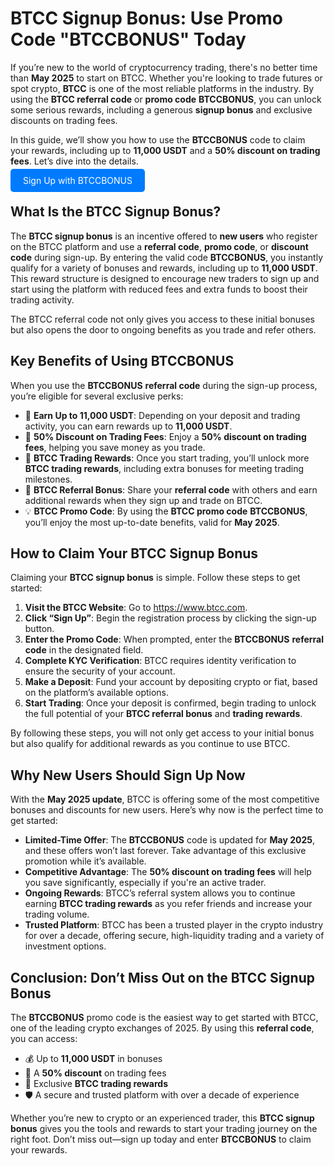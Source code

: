 
  <h1>BTCC Signup Bonus: Use Promo Code "BTCCBONUS" Today</h1>

  <p>If you’re new to the world of cryptocurrency trading, there's no better time than <strong>May 2025</strong> to start on BTCC. Whether you're looking to trade futures or spot crypto, <strong>BTCC</strong> is one of the most reliable platforms in the industry. By using the <strong>BTCC referral code</strong> or <strong>promo code</strong> <strong>BTCCBONUS</strong>, you can unlock some serious rewards, including a generous <strong>signup bonus</strong> and exclusive discounts on trading fees.</p>

  <p>In this guide, we’ll show you how to use the <strong>BTCCBONUS</strong> code to claim your rewards, including up to <strong>11,000 USDT</strong> and a <strong>50% discount on trading fees</strong>. Let’s dive into the details.</p>
<p><a href="https://partner.btcc.com/us/c/BTCCBONUS/9303" target="_blank" style="color: white; background-color: #007bff; padding: 10px 20px; text-decoration: none; border-radius: 5px;">Sign Up with BTCCBONUS</a></p>
  <h2>What Is the BTCC Signup Bonus?</h2>
  <p>The <strong>BTCC signup bonus</strong> is an incentive offered to <strong>new users</strong> who register on the BTCC platform and use a <strong>referral code</strong>, <strong>promo code</strong>, or <strong>discount code</strong> during sign-up. By entering the valid code <strong>BTCCBONUS</strong>, you instantly qualify for a variety of bonuses and rewards, including up to <strong>11,000 USDT</strong>. This reward structure is designed to encourage new traders to sign up and start using the platform with reduced fees and extra funds to boost their trading activity.</p>
  <p>The BTCC referral code not only gives you access to these initial bonuses but also opens the door to ongoing benefits as you trade and refer others.</p>

  <h2>Key Benefits of Using BTCCBONUS</h2>
  <p>When you use the <strong>BTCCBONUS</strong> <strong>referral code</strong> during the sign-up process, you’re eligible for several exclusive perks:</p>
  <ul>
    <li>💸 <strong>Earn Up to 11,000 USDT</strong>: Depending on your deposit and trading activity, you can earn rewards up to <strong>11,000 USDT</strong>.</li>
    <li>🔻 <strong>50% Discount on Trading Fees</strong>: Enjoy a <strong>50% discount on trading fees</strong>, helping you save money as you trade.</li>
    <li>🎁 <strong>BTCC Trading Rewards</strong>: Once you start trading, you’ll unlock more <strong>BTCC trading rewards</strong>, including extra bonuses for meeting trading milestones.</li>
    <li>🚀 <strong>BTCC Referral Bonus</strong>: Share your <strong>referral code</strong> with others and earn additional rewards when they sign up and trade on BTCC.</li>
    <li>💡 <strong>BTCC Promo Code</strong>: By using the <strong>BTCC promo code</strong> <strong>BTCCBONUS</strong>, you’ll enjoy the most up-to-date benefits, valid for <strong>May 2025</strong>.</li>
  </ul>

  <h2>How to Claim Your BTCC Signup Bonus</h2>
  <p>Claiming your <strong>BTCC signup bonus</strong> is simple. Follow these steps to get started:</p>
  <ol>
    <li><strong>Visit the BTCC Website</strong>: Go to <a href="https://www.btcc.com" target="_blank" rel="noopener noreferrer">https://www.btcc.com</a>.</li>
    <li><strong>Click “Sign Up”</strong>: Begin the registration process by clicking the sign-up button.</li>
    <li><strong>Enter the Promo Code</strong>: When prompted, enter the <strong>BTCCBONUS</strong> <strong>referral code</strong> in the designated field.</li>
    <li><strong>Complete KYC Verification</strong>: BTCC requires identity verification to ensure the security of your account.</li>
    <li><strong>Make a Deposit</strong>: Fund your account by depositing crypto or fiat, based on the platform’s available options.</li>
    <li><strong>Start Trading</strong>: Once your deposit is confirmed, begin trading to unlock the full potential of your <strong>BTCC referral bonus</strong> and <strong>trading rewards</strong>.</li>
  </ol>
  <p>By following these steps, you will not only get access to your initial bonus but also qualify for additional rewards as you continue to use BTCC.</p>

  <h2>Why New Users Should Sign Up Now</h2>
  <p>With the <strong>May 2025 update</strong>, BTCC is offering some of the most competitive bonuses and discounts for new users. Here’s why now is the perfect time to get started:</p>
  <ul>
    <li><strong>Limited-Time Offer</strong>: The <strong>BTCCBONUS</strong> code is updated for <strong>May 2025</strong>, and these offers won’t last forever. Take advantage of this exclusive promotion while it’s available.</li>
    <li><strong>Competitive Advantage</strong>: The <strong>50% discount on trading fees</strong> will help you save significantly, especially if you're an active trader.</li>
    <li><strong>Ongoing Rewards</strong>: BTCC’s referral system allows you to continue earning <strong>BTCC trading rewards</strong> as you refer friends and increase your trading volume.</li>
    <li><strong>Trusted Platform</strong>: BTCC has been a trusted player in the crypto industry for over a decade, offering secure, high-liquidity trading and a variety of investment options.</li>
  </ul>

  <h2>Conclusion: Don’t Miss Out on the BTCC Signup Bonus</h2>
  <p>The <strong>BTCCBONUS</strong> promo code is the easiest way to get started with BTCC, one of the leading crypto exchanges of 2025. By using this <strong>referral code</strong>, you can access:</p>
  <ul>
    <li>💰 Up to <strong>11,000 USDT</strong> in bonuses</li>
    <li>💸 A <strong>50% discount</strong> on trading fees</li>
    <li>🎉 Exclusive <strong>BTCC trading rewards</strong></li>
    <li>🛡️ A secure and trusted platform with over a decade of experience</li>
  </ul>
  <p>Whether you’re new to crypto or an experienced trader, this <strong>BTCC signup bonus</strong> gives you the tools and rewards to start your trading journey on the right foot. Don’t miss out—sign up today and enter <strong>BTCCBONUS</strong> to claim your rewards.</p>
</body>
</html>
